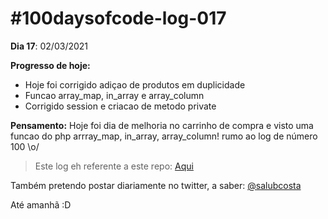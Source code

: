 # #100daysofcode-log-017

__Dia 17__: 02/03/2021

__Progresso de hoje:__
-	Hoje foi corrigido adiçao de produtos em duplicidade
-	Funcao array_map, in_array e array_column
-	Corrigido session e criacao de metodo private

__Pensamento:__ Hoje foi dia de melhoria no carrinho de compra e visto uma funcao do php arrray_map, in_array, array_column! rumo ao log de número 100 \o/

> Este log eh referente a este repo: [Aqui](https://github.com/salubcosta/l8-marketplace)


Também pretendo postar diariamente no twitter, a saber: [@salubcosta](https://twitter.com/salubcosta)

Até amanhã :D 
